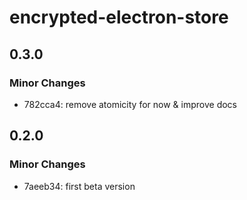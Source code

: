 # encrypted-electron-store

## 0.3.0

### Minor Changes

- 782cca4: remove atomicity for now & improve docs

## 0.2.0

### Minor Changes

- 7aeeb34: first beta version
